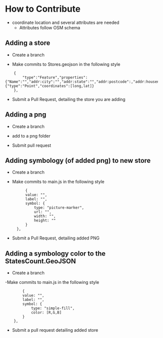 # How to Contribute

- coordinate location and several attributes are needed
    - Attributes follow OSM schema

## Adding a store
 
- Create a branch

- Make commits to Stores.geojson in the following style 

````
    {
        "type":"Feature","properties":{"Name":"","addr:city":"","addr:state":"","addr:postcode":,"addr:housenumber":,"addr:street":"","shop":""},"geometry":{"type":"Point","coordinates":[long,lat]}
    },
````

- Submit a Pull Request, detailing the store you are adding

## Adding a png

- Create a branch

- add to a png folder

- Submit pull request

## Adding symbology (of added png) to new store

- Create a branch

- Make commits to main.js in the following style

            {
            value: "",
            label: "",
            symbol: {
                type: "picture-marker",
                url: "",
                width: "",
                height: ""
            }                         
        },

- Submit a Pull Request, detailing added PNG

## Adding a symbology color to the StatesCount.GeoJSON

- Create a branch

-Make commits to main.js in the following style

            {
            value: "",
            label: "",
            symbol: {
                type: "simple-fill",
                color: [R,G,B]
            }
        },

- Submit a pull request detailing added store
